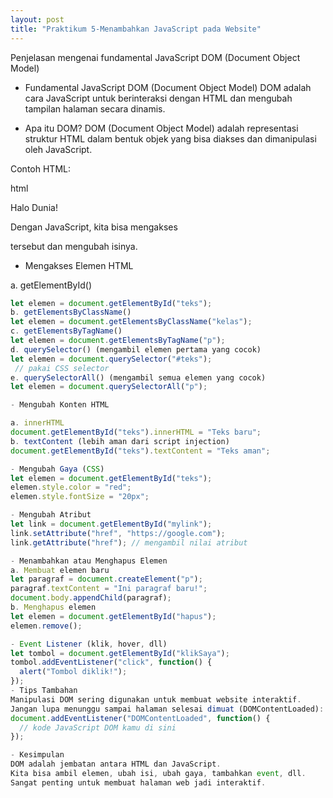 ```yaml
---
layout: post
title: "Praktikum 5-Menambahkan JavaScript pada Website"
---
```


Penjelasan mengenai fundamental JavaScript DOM (Document Object Model)

- Fundamental JavaScript DOM (Document Object Model)
  DOM adalah cara JavaScript untuk berinteraksi dengan HTML dan mengubah tampilan halaman secara dinamis.

- Apa itu DOM?
  DOM (Document Object Model) adalah representasi struktur HTML dalam bentuk objek yang bisa diakses dan dimanipulasi oleh JavaScript.

Contoh HTML:

html

Halo Dunia!

Dengan JavaScript, kita bisa mengakses <p> tersebut dan mengubah isinya.

- Mengakses Elemen HTML

a. getElementById()

```javascript
let elemen = document.getElementById("teks");
b. getElementsByClassName()
let elemen = document.getElementsByClassName("kelas");
c. getElementsByTagName()
let elemen = document.getElementsByTagName("p");
d. querySelector() (mengambil elemen pertama yang cocok)
let elemen = document.querySelector("#teks");
 // pakai CSS selector
e. querySelectorAll() (mengambil semua elemen yang cocok)
let elemen = document.querySelectorAll("p");

- Mengubah Konten HTML

a. innerHTML
document.getElementById("teks").innerHTML = "Teks baru";
b. textContent (lebih aman dari script injection)
document.getElementById("teks").textContent = "Teks aman";

- Mengubah Gaya (CSS)
let elemen = document.getElementById("teks");
elemen.style.color = "red";
elemen.style.fontSize = "20px";

- Mengubah Atribut
let link = document.getElementById("mylink");
link.setAttribute("href", "https://google.com");
link.getAttribute("href"); // mengambil nilai atribut

- Menambahkan atau Menghapus Elemen
a. Membuat elemen baru
let paragraf = document.createElement("p");
paragraf.textContent = "Ini paragraf baru!";
document.body.appendChild(paragraf);
b. Menghapus elemen
let elemen = document.getElementById("hapus");
elemen.remove();

- Event Listener (klik, hover, dll)
let tombol = document.getElementById("klikSaya");
tombol.addEventListener("click", function() {
  alert("Tombol diklik!");
});
- Tips Tambahan
Manipulasi DOM sering digunakan untuk membuat website interaktif.
Jangan lupa menunggu sampai halaman selesai dimuat (DOMContentLoaded):
document.addEventListener("DOMContentLoaded", function() {
  // kode JavaScript DOM kamu di sini
});

- Kesimpulan
DOM adalah jembatan antara HTML dan JavaScript.
Kita bisa ambil elemen, ubah isi, ubah gaya, tambahkan event, dll.
Sangat penting untuk membuat halaman web jadi interaktif.
```
